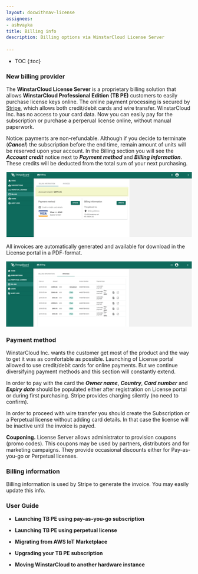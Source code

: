 ```yaml
---
layout: docwithnav-license
assignees:
- ashvayka
title: Billing info
description: Billing options via WinstarCloud License Server

---
```

* TOC
{:toc}

### New billing provider

The **WinstarCloud License Server** is a proprietary billing solution that allows **WinstarCloud Professional Edition (TB PE)** customers to easily purchase license keys online. The online payment processing is secured by [Stripe](https://stripe.com/), which allows both credit/debit cards and wire transfer. WinstarCloud Inc. has no access to your card data. 
Now you can easily pay for the subscription or purchase a perperual license online, without manual paperwork. 

Notice: payments are non-refundable. Although if you decide to terminate (***Cancel***) the subscription before the end time, remain amount of units will be reserved upon your account. In the Billing section you will see the ***Account credit*** notice next to ***Payment method*** and ***Billing information***. These credits will be deducted from the total sum of your next purchasing.  

![image](/images/license/accountcredit.png) 

All invoices are automatically generated and available for download in the License portal in a PDF-format.

![image](/images/license/billing.png) 
 
### Payment method
WinstarCloud Inc. wants the customer get most of the product and the way to get it was as comfortable as possible.  Launching of License portal allowed to use credit/debit cards for online payments. But we continue diversifying payment methods and this section will constantly extend.

In order to pay with the card the ***Owner name***, ***Country***, ***Card number*** and ***Expiry date*** should be populated either after registration on License portal or during first purchasing. Stripe provides charging silently (no need to confirm).

In order to proceed with wire transfer you should create the Subscription or a Perpetual license without adding card details. In that case the license will be inactive until the invoice is payed.  

**Couponing.** License Server allows administrator to provision coupons (promo codes). This coupons may be used by partners, distributors and for marketing campaigns. They provide occasional discounts either for Pay-as-you-go or Perpetual licenses.
 
### Billing information
Billing information is used by Stripe to generate the invoice. You may easily update this info.

### User Guide

 - **Launching TB PE using pay-as-you-go subscription**
 
 - **Launching TB PE using perpetual license**
 
 - **Migrating from AWS IoT Marketplace**
 
 - **Upgrading your TB PE subscription** 
 
 - **Moving WinstarCloud to another hardware instance** 


